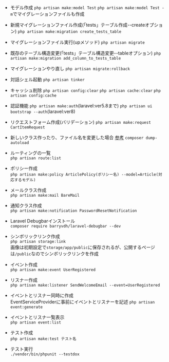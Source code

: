 - モデル作成
`php artisan make:model Test` `php artisan make:model Test -m`でマイグレーションファイルも作成

- 新規マイグレーションファイル作成(「tests」テーブル作成--createオプション)
`php artisan make:migration create_tests_table`

- マイグレーションファイル実行(upメソッド)
`php artisan migrate`

- 既存のテーブル構造変更(「tests」テーブル構造変更--tableオプション)
`php artisan make:migration add_column_to_tests_table`

- マイグレーションやり直し
`php artisan migrate:rollback`

- 対話シェル起動
`php artisan tinker`

- キャッシュ削除
`php artisan config:clear`
`php artisan cache:clear`
`php artisan config:cache`

- 認証機能
`php artisan make:auth`(laravel:ver5.8まで)
`php artisan ui bootstrap --auth`(laravel:ver8)

- リクエストフォーム作成(バリデーション)
`php artisan make:request CartItemRequest`

- 新しいクラス作ったり、ファイル名を変更した場合 [参考](https://prograshi.com/framework/laravel/laravel-error-class-not-found/)
`composer dump-autoload`  

- ルーティングの一覧  
`php artisan route:list`  

- ポリシー作成  
`php artisan make:policy ArticlePolicy(ポリシー名) --model=Article(対応するモデル)`  

- メールクラス作成  
`php artisan make:mail BareMail`  

- 通知クラス作成  
`php artisan make:notification PasswordResetNotification`  

- Laravel Debugbarインストール  
`composer require barryvdh/laravel-debugbar --dev`  

- シンボリックリンク作成  
`php artisan storage:link`  
画像は初期設定で`storage/app/public`に保存されるが、公開するページは`/public`なのでシンボリックリンクを作成  

- イベント作成  
`php artisan make:event UserRegistered`  

- リスナー作成  
`php artisan make:listener SendWelcomeEmail --event=UserRegistered`  

- イベントとリスナー同時に作成    
EventServiceProviderに事前にイベントとリスナーを記述
`php artisan event:generate`  

- イベントとリスナ一覧表示  
`php artisan event:list`

- テスト作成  
`php artisan make:test テスト名`

- テスト実行  
`./vendor/bin/phpunit --testdox`
